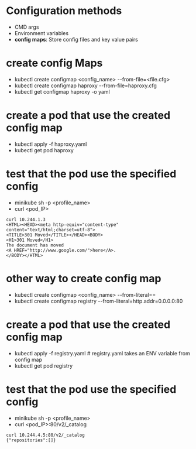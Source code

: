 # Configuration methods
- CMD args
- Environment variables
- **config maps**: Store config files and key value pairs

# create config Maps
- kubectl create configmap <config_name> --from-file=<file.cfg>
- kubectl create configmap haproxy --from-file=haproxy.cfg
- kubectl get configmap haproxy -o yaml

# create a pod that use the created config map
- kubectl apply -f haproxy.yaml
- kubectl get pod haproxy

# test that the pod use the specified config
- minikube sh -p <profile_name>
- curl <pod_IP>
```
curl 10.244.1.3
<HTML><HEAD><meta http-equiv="content-type" content="text/html;charset=utf-8">
<TITLE>301 Moved</TITLE></HEAD><BODY>
<H1>301 Moved</H1>
The document has moved
<A HREF="http://www.google.com/">here</A>.
</BODY></HTML>
```

# other way to create config map
- kubectl create configmap <config_name> --from-literal=<key>=<value>
- kubectl create configmap registry --from-literal=http.addr=0.0.0.0:80

# create a pod that use the created config map
- kubectl apply -f registry.yaml        # registry.yaml takes an ENV variable from config map
- kubectl get pod registry

# test that the pod use the specified config
- minikube sh -p <profile_name>
- curl <pod_IP>:80/v2/_catalog
```
curl 10.244.4.5:80/v2/_catalog
{"repositories":[]}
```